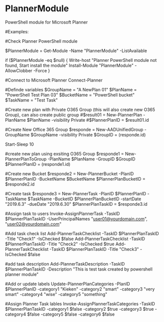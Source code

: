 # PlannerModule
PowerShell module for Microsoft Planner

#Examples:

#Check Planner PowerShell module

$PlannerModule = Get-Module -Name "PlannerModule" -ListAvailable

if ($PlannerModule -eq $null)
{
	Write-host "Planner PowerShell module not found, Start install the module"
	Install-Module "PlannerModule" -AllowClobber -Force
}


#Connect to Microsoft Planner
Connect-Planner

#Definde variables
$GroupName = "A NewPlan 01"
$PlanName = "PowerShell Test Plan 03"
$BucketName = "PowerShell bucket"
$TaskName = "Test Task"


#Create new plan with Private O365 Group (this will also create new O365 Group), can also create public group
#$result01 = New-PlannerPlan -PlanName $PlanName -visibility Private
#$PlannerPlanID = $result01.id


#Create New Office 365 Group
$responde = New-AADUnifiedGroup -GroupName $GroupName -visibility Private
$GroupID = $($responde.id)

Start-Sleep 10

#create new plan using exsiting O365 Group
$responde1 = New-PlannerPlanToGroup -PlanName $PlanName -GroupID $GroupID
$PlannerPlanID = $($responde1.id)

#Create new Bucket
$responde2 = New-PlannerBucket -PlanID $PlannerPlanID -BucketName $BucketName
$PlannerPlanBucketID = $responde2.id

#Create task
$responde3 = New-PlannerTask -PlanID $PlannerPlanID -TaskName $TaskName -BucketID $PlannerPlanBucketID -startDate "2019.6.3" -dueDate "2019.6.30"
$PlannerPlanTaskID = $responde3.id

#Assign task to users
Invoke-AssignPlannerTask -TaskID $PlannerPlanTaskID -UserPrincipalNames "user01@yourdomain.com", "user02@yourdomain.com"

#Add task check list
Add-PlannerTaskChecklist -TaskID $PlannerPlanTaskID -Title "Check1" -IsChecked $false
Add-PlannerTaskChecklist -TaskID $PlannerPlanTaskID -Title "Check2" -IsChecked $true
Add-PlannerTaskChecklist -TaskID $PlannerPlanTaskID -Title "Check3" -IsChecked $false

#add task description
Add-PlannerTaskDescription -TaskID $PlannerPlanTaskID -Description "This is test task created by powershell planner module"

#Add or update labels
Update-PlannerPlanCategories -PlanID $PlannerPlanID -category1 "Kieken" -category2 "smart" -category3 "very smart" -category4 "wise" -category5 "something"

#Assign Planner Task lables
Invoke-AssignPlannerTaskCategories -TaskID $PlannerPlanTaskID -category1 $false -category2 $true -category3 $true -category4 $false -category5 $false -category6 $false
